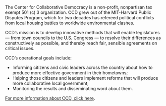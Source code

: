 The Center for Collaborative Democracy is a non-profit, nonpartisan tax exempt 501 (c) 3 organization. CCD grew out of the MIT-Harvard Public Disputes Program, which for two decades has refereed political conflicts from local housing battles to worldwide environmental clashes.

CCD’s mission is to develop innovative methods that will enable legislatures — from town councils to the U.S. Congress — to resolve their differences as constructively as possible, and thereby reach fair, sensible agreements on critical issues.

CCD’s operational goals include:

*   Informing citizens and civic leaders across the country about how to produce more effective government in their hometowns;
*   Helping those citizens and leaders implement reforms that will produce more collaborative local government;
*   Monitoring the results and disseminating word about them.

[For more information about CCD, click here](http://www.genuinerepresentation.org/).
